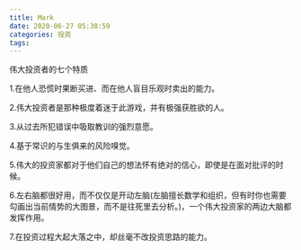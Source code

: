 ```yaml
---
title: Mark
date: 2020-06-27 05:38:59
categories: 投资
tags:
---
```



伟大投资者的七个特质

1.在他人恐慌时果断买进、而在他人盲目乐观时卖出的能力。

2.伟大投资者是那种极度着迷于此游戏，并有极强获胜欲的人。

3.从过去所犯错误中吸取教训的强烈意愿。

4.基于常识的与生俱来的风险嗅觉。

5.伟大的投资家都对于他们自己的想法怀有绝对的信心，即使是在面对批评的时候。

6.左右脑都很好用，而不仅仅是开动左脑(左脑擅长数学和组织，但有时你也需要勾画出当前情势的大图景，而不是往死里去分析。)，一个伟大投资家的两边大脑都发挥作用。

7.在投资过程大起大落之中，却丝毫不改投资思路的能力。
